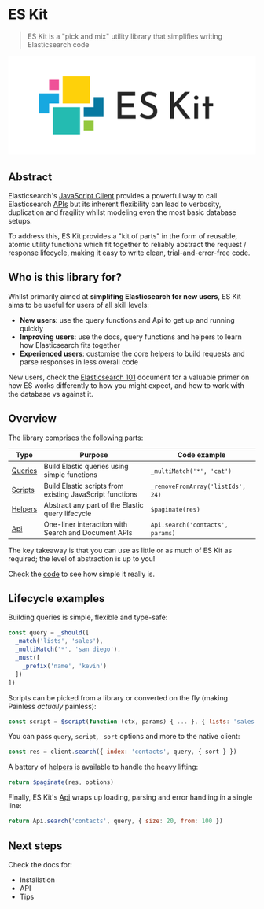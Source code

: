 # ES Kit

> ES Kit is a "pick and mix" utility library that simplifies writing Elasticsearch code

<p align="center">
  <img src="docs/assets/es-kit.svg" alt="ES Kit logo">
</p>


## Abstract

Elasticsearch's [JavaScript Client](https://www.elastic.co/guide/en/elasticsearch/client/javascript-api/current/introduction.html) provides a powerful way to call Elasticsearch [APIs](https://www.elastic.co/guide/en/elasticsearch/reference/current/rest-apis.html) but its inherent flexibility can lead to verbosity, duplication and fragility whilst modeling even the most basic database setups.

To address this, ES Kit provides a "kit of parts" in the form of reusable, atomic utility functions which fit together to reliably abstract the request / response lifecycle, making it easy to write clean, trial-and-error-free code.

## Who is this library for?

Whilst primarily aimed at **simplifing Elasticsearch for new users**, ES Kit aims to be useful for users of all skill levels:

- **New users**: use the query functions and Api to get up and running quickly
- **Improving users**: use the docs, query functions and helpers to learn how Elasticsearch fits together
- **Experienced users**: customise the core helpers to build requests and parse responses in less overall code

New users, check the [Elasticsearch 101](docs/elastic-101.md) document for a valuable primer on how ES works differently to how you might expect, and how to work with the database vs against it.

## Overview

The library comprises the following parts:

| Type                         | Purpose                                                  | Code example                      |
| ---------------------------- | -------------------------------------------------------- | --------------------------------- |
| [Queries](./docs/queries.md) | Build Elastic queries using simple functions             | `_multiMatch('*', 'cat')`         |
| [Scripts](./docs/scripts.md) | Build Elastic scripts from existing JavaScript functions | `_removeFromArray('listIds', 24)` |
| [Helpers](./docs/helpers.md) | Abstract any part of the Elastic query lifecycle         | `$paginate(res)`                  |
| [Api](./docs/api.md)         | One-liner interaction with Search and Document APIs      | `Api.search('contacts', params)`  |

The key takeaway is that you can use as little or as much of ES Kit as required; the level of abstraction is up to you!

Check the [code](src/modules) to see how simple it really is.

## Lifecycle examples

Building queries is simple, flexible and type-safe:

```js
const query = _should([
  _match('lists', 'sales'),
  _multiMatch('*', 'san diego'),
  _must([
    _prefix('name', 'kevin')
  ])
])
```

Scripts can be picked from a library or converted on the fly (making Painless *actually* painless):

```js
const script = $script(function (ctx, params) { ... }, { lists: 'sales' })
```

You can pass `query`, `script`,  ` sort` options and more to the native client:

```js
const res = client.search({ index: 'contacts', query, { sort } })
```

A battery of [helpers](src/modules/helpers.ts) is available to handle the heavy lifting:

```js
return $paginate(res, options)
```

Finally, ES Kit's [Api](src/modules/api.ts) wraps up loading, parsing and error handling in a single line:

```js
return Api.search('contacts', query, { size: 20, from: 100 })
```

## Next steps

Check the docs for:

- Installation
- API
- Tips

